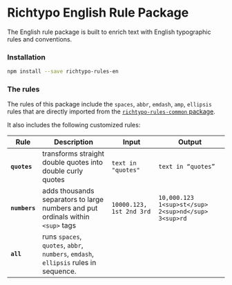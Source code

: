 # Richtypo English Rule Package

The English rule package is built to enrich text with English typographic rules and conventions.

### Installation

```bash
npm install --save richtypo-rules-en
```

### The rules

The rules of this package include the `spaces`, `abbr`, `emdash`, `amp`, `ellipsis` rules that are directly imported from the [`richtypo-rules-common` package](https://github.com/sapegin/richtypo.js/packages/richtypo-rules-common).

It also includes the following customized rules:

| Rule          | Description                                                                         | Input                    | Output                                              |
| ------------- | ----------------------------------------------------------------------------------- | ------------------------ | --------------------------------------------------- |
| **`quotes`**  | transforms straight double quotes into double curly quotes                          | `text in "quotes"`       | `text in “quotes”`                                  |
| **`numbers`** | adds thousands separators to large numbers and put ordinals within `<sup>` tags     | `10000.123, 1st 2nd 3rd` | `10,000.123 1<sup>st</sup> 2<sup>nd</sup> 3<sup>rd` |
| **`all`**     | runs `spaces`, `quotes`, `abbr`, `numbers`, `emdash`, `ellipsis` rules in sequence. |                          |                                                     |
